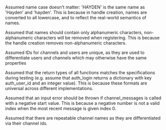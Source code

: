 Assumed name case doesn't matter: 'HAYDEN' is the same name as 'Hayden' and 'hayden'. This is because in handle creation, names are converted to all lowercase, and to reflect the real-world semantics of names.

Assumed that names should contain only alphanumeric characters, non-alphanumeric characters will be removed when registering. This is because the handle creation removes non-alphanumeric characters.

Assumed IDs for channels and users are unique, as they are used to differentiate users and channels which may otherwise have the same properties

Assumed that the return types of all functions matches the specifications during testing (e.g. assume that auth_login returns a dictionary with key auth_user_id and an integer value). This is because these formats are universal across different implementations.

Assumed that an input error should be thrown if channel_messages is called with a negative start value. This is because a negative number is not a valid index when the most recent message is given index 0.

Assumed that there are repeatable channel names as they are differentiated via their channel
ids.
